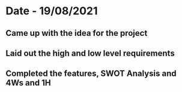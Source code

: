 # Date - 19/08/2021
## Came up with the idea for the project
## Laid out the high and low level requirements
## Completed the features, SWOT Analysis and 4Ws and 1H
